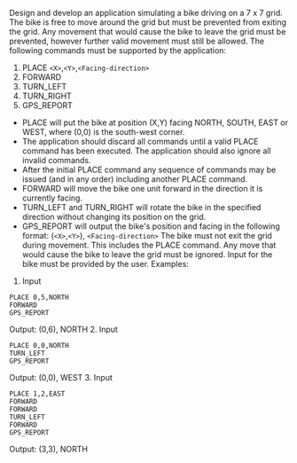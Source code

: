 Design and develop an application simulating a bike driving on a 7 x 7 grid.
The bike is free to move around the grid but must be prevented from exiting the grid.
Any movement that would cause the bike to leave the grid must be prevented,
however further valid movement must still be allowed.
The following commands must be supported by the application:
1. PLACE `<X>`,`<Y>`,`<Facing-direction>`
2. FORWARD
3. TURN_LEFT
4. TURN_RIGHT
5. GPS_REPORT

- PLACE will put the bike at position (X,Y) facing NORTH, SOUTH, EAST or WEST, where
(0,0) is the south-west corner.
- The application should discard all commands until a valid PLACE command has been
executed. The application should also ignore all invalid commands.
- After the initial PLACE command any sequence of commands may be issued (and in any
order) including another PLACE command.
- FORWARD will move the bike one unit forward in the direction it is currently facing.
- TURN_LEFT and TURN_RIGHT will rotate the bike in the specified direction without
changing its position on the grid.
- GPS_REPORT will output the bike's position and facing in the following format:
(`<X>`,`<Y>`), `<Facing-direction>`
The bike must not exit the grid during movement. This includes the PLACE command.
Any move that would cause the bike to leave the grid must be ignored.
Input for the bike must be provided by the user.
Examples:
1. Input
```
PLACE 0,5,NORTH
FORWARD
GPS_REPORT
```
Output: (0,6), NORTH
2. Input
```
PLACE 0,0,NORTH
TURN_LEFT
GPS_REPORT
```
Output: (0,0), WEST
3. Input
```
PLACE 1,2,EAST
FORWARD
FORWARD
TURN_LEFT
FORWARD
GPS_REPORT
```
Output: (3,3), NORTH